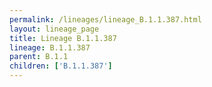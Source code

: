 ```yaml
---
permalink: /lineages/lineage_B.1.1.387.html
layout: lineage_page
title: Lineage B.1.1.387
lineage: B.1.1.387
parent: B.1.1
children: ['B.1.1.387']
---
```


